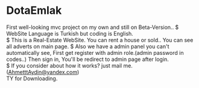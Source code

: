 # DotaEmlak
First well-looking mvc project on my own and still on Beta-Version..
$ WebSite Language is Turkish but coding is English.   
$ This is a Real-Estate WebSite. You can rent a house or sold.. You can see all adverts on main page. 
$ Also we have a admin panel you can't automatically see,
  First get register with admin role.(admin password in codes..) Then sign in, You'll be redirect to admin page after login.  
$ If you consider about how it works? just mail me. (AhmetttAydin@yandex.com)  
TY for Downloading. 
